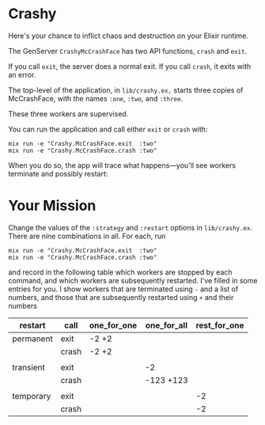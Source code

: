 # Crashy

Here's your chance to inflict chaos and destruction on
your Elixir runtime.

The GenServer `CrashyMcCrashFace` has two API functions, `crash` and
`exit`.

If you call `exit`, the server does a normal exit. If you call
`crash`, it exits with an error.

The top-level of the application, in `lib/crashy.ex,` starts three
copies of McCrashFace, with the names `:one`, `:two`, and `:three`.

These three workers are supervised.

You can run the application and call either `exit` or `crash` with:

~~~
mix run -e "Crashy.McCrashFace.exit  :two"
mix run -e "Crashy.McCrashFace.crash :two"
~~~

When you do so, the app will trace what happens—you'll see workers
terminate and possibly restart:

Your Mission
============

Change the values of the `:strategy` and `:restart` options in
`lib/crashy.ex`. There are nine combinations in all. For each, run

~~~
mix run -e "Crashy.McCrashFace.exit  :two"
mix run -e "Crashy.McCrashFace.crash :two"
~~~

and record in the following table which workers are stopped by each
command, and which workers are subsequently restarted. I've filled in
some entries for you. I show workers that are terminated using `-` and
a list of numbers, and those that are subsequently restarted using `+`
and their numbers


| restart   | call  | one_for_one | one_for_all | rest_for_one |
| --------- | ----- | ----------- | ----------- | ------------ |
| permanent | exit  |  -2   +2    |             |              |
|           | crash |  -2   +2    |             |              |
|           |       |             |             |              |
| transient | exit  |             |  -2         |              |
|           | crash |             |  -123 +123  |              |
|           |       |             |             |              |
| temporary | exit  |             |             | -2           |
|           | crash |             |             | -2           |

